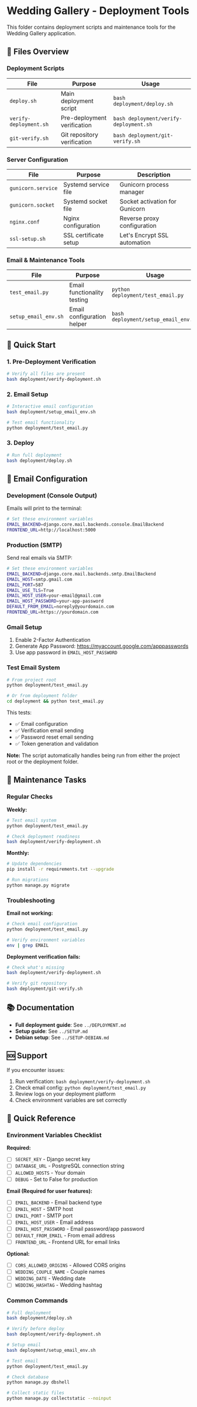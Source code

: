 # Wedding Gallery - Deployment Tools

This folder contains deployment scripts and maintenance tools for the Wedding Gallery application.

## 📁 Files Overview

### Deployment Scripts

| File | Purpose | Usage |
|------|---------|-------|
| `deploy.sh` | Main deployment script | `bash deployment/deploy.sh` |
| `verify-deployment.sh` | Pre-deployment verification | `bash deployment/verify-deployment.sh` |
| `git-verify.sh` | Git repository verification | `bash deployment/git-verify.sh` |

### Server Configuration

| File | Purpose | Description |
|------|---------|-------------|
| `gunicorn.service` | Systemd service file | Gunicorn process manager |
| `gunicorn.socket` | Systemd socket file | Socket activation for Gunicorn |
| `nginx.conf` | Nginx configuration | Reverse proxy configuration |
| `ssl-setup.sh` | SSL certificate setup | Let's Encrypt SSL automation |

### Email & Maintenance Tools

| File | Purpose | Usage |
|------|---------|-------|
| `test_email.py` | Email functionality testing | `python deployment/test_email.py` |
| `setup_email_env.sh` | Email configuration helper | `bash deployment/setup_email_env.sh` |

## 🚀 Quick Start

### 1. Pre-Deployment Verification

```bash
# Verify all files are present
bash deployment/verify-deployment.sh
```

### 2. Email Setup

```bash
# Interactive email configuration
bash deployment/setup_email_env.sh

# Test email functionality
python deployment/test_email.py
```

### 3. Deploy

```bash
# Run full deployment
bash deployment/deploy.sh
```

## 📧 Email Configuration

### Development (Console Output)

Emails will print to the terminal:

```bash
# Set these environment variables
EMAIL_BACKEND=django.core.mail.backends.console.EmailBackend
FRONTEND_URL=http://localhost:5000
```

### Production (SMTP)

Send real emails via SMTP:

```bash
# Set these environment variables
EMAIL_BACKEND=django.core.mail.backends.smtp.EmailBackend
EMAIL_HOST=smtp.gmail.com
EMAIL_PORT=587
EMAIL_USE_TLS=True
EMAIL_HOST_USER=your-email@gmail.com
EMAIL_HOST_PASSWORD=your-app-password
DEFAULT_FROM_EMAIL=noreply@yourdomain.com
FRONTEND_URL=https://yourdomain.com
```

### Gmail Setup

1. Enable 2-Factor Authentication
2. Generate App Password: https://myaccount.google.com/apppasswords
3. Use app password in `EMAIL_HOST_PASSWORD`

### Test Email System

```bash
# From project root
python deployment/test_email.py

# Or from deployment folder
cd deployment && python test_email.py
```

This tests:
- ✅ Email configuration
- ✅ Verification email sending
- ✅ Password reset email sending
- ✅ Token generation and validation

**Note:** The script automatically handles being run from either the project root or the deployment folder.

## 🔧 Maintenance Tasks

### Regular Checks

**Weekly:**
```bash
# Test email system
python deployment/test_email.py

# Check deployment readiness
bash deployment/verify-deployment.sh
```

**Monthly:**
```bash
# Update dependencies
pip install -r requirements.txt --upgrade

# Run migrations
python manage.py migrate
```

### Troubleshooting

**Email not working:**
```bash
# Check email configuration
python deployment/test_email.py

# Verify environment variables
env | grep EMAIL
```

**Deployment verification fails:**
```bash
# Check what's missing
bash deployment/verify-deployment.sh

# Verify git repository
bash deployment/git-verify.sh
```

## 📚 Documentation

- **Full deployment guide**: See `../DEPLOYMENT.md`
- **Setup guide**: See `../SETUP.md`
- **Debian setup**: See `../SETUP-DEBIAN.md`

## 🆘 Support

If you encounter issues:

1. Run verification: `bash deployment/verify-deployment.sh`
2. Check email config: `python deployment/test_email.py`
3. Review logs on your deployment platform
4. Check environment variables are set correctly

## 🎯 Quick Reference

### Environment Variables Checklist

**Required:**
- [ ] `SECRET_KEY` - Django secret key
- [ ] `DATABASE_URL` - PostgreSQL connection string
- [ ] `ALLOWED_HOSTS` - Your domain
- [ ] `DEBUG` - Set to False for production

**Email (Required for user features):**
- [ ] `EMAIL_BACKEND` - Email backend type
- [ ] `EMAIL_HOST` - SMTP host
- [ ] `EMAIL_PORT` - SMTP port
- [ ] `EMAIL_HOST_USER` - Email address
- [ ] `EMAIL_HOST_PASSWORD` - Email password/app password
- [ ] `DEFAULT_FROM_EMAIL` - From email address
- [ ] `FRONTEND_URL` - Frontend URL for email links

**Optional:**
- [ ] `CORS_ALLOWED_ORIGINS` - Allowed CORS origins
- [ ] `WEDDING_COUPLE_NAME` - Couple names
- [ ] `WEDDING_DATE` - Wedding date
- [ ] `WEDDING_HASHTAG` - Wedding hashtag

### Common Commands

```bash
# Full deployment
bash deployment/deploy.sh

# Verify before deploy
bash deployment/verify-deployment.sh

# Setup email
bash deployment/setup_email_env.sh

# Test email
python deployment/test_email.py

# Check database
python manage.py dbshell

# Collect static files
python manage.py collectstatic --noinput
```
